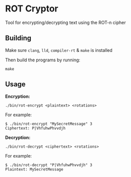 # ROT Cryptor

Tool for encrypting/decrypting text using the ROT-n cipher

## Building

Make sure `clang`, `lld`, `compiler-rt` & `make` is installed

Then build the programs by running:

```Shell
make
```

## Usage

**Encryption:**

```Shell
./bin/rot-encrypt <plaintext> <rotations>
```

For example:

```Shell
$ ./bin/rot-encrypt "MySecretMessage" 3
Ciphertext: P|VhfuhwPhvvdjh
```

**Decryption:**

```Shell
./bin/rot-decrypt <ciphertext> <rotations>
```

For example:

```Shell
$ ./bin/rot-decrypt "P|VhfuhwPhvvdjh" 3
Plaintext: MySecretMessage
```